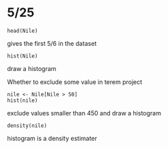 # 5/25

`head(Nile)`

gives the first 5/6 in the dataset

`hist(Nile)`

draw a histogram

Whether to exclude some value in terem project

```
nile <- Nile[Nile > 50]
hist(nile)
```

exclude values smaller than 450 and draw a histogram

`density(nile)`

histogram is a density estimater

